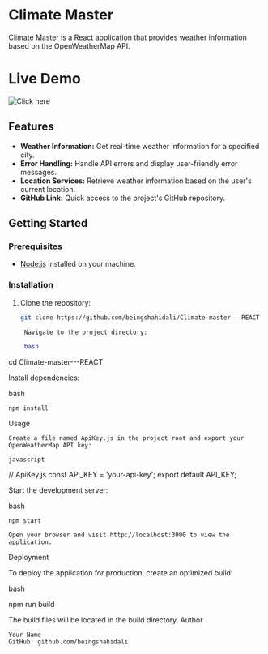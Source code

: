 # Climate Master

Climate Master is a React application that provides weather information based on the OpenWeatherMap API.

# Live Demo 
![Click here  ](https://climate-master.netlify.app/)

## Features

- **Weather Information:** Get real-time weather information for a specified city.
- **Error Handling:** Handle API errors and display user-friendly error messages.
- **Location Services:** Retrieve weather information based on the user's current location.
- **GitHub Link:** Quick access to the project's GitHub repository.



## Getting Started

### Prerequisites

- [Node.js](https://nodejs.org/) installed on your machine.

### Installation

1. Clone the repository:

   ```bash
   git clone https://github.com/beingshahidali/Climate-master---REACT

    Navigate to the project directory:

    bash

cd Climate-master---REACT

Install dependencies:

bash

    npm install

Usage

    Create a file named ApiKey.js in the project root and export your OpenWeatherMap API key:

    javascript

// ApiKey.js
const API_KEY = 'your-api-key';
export default API_KEY;

Start the development server:

bash

    npm start

    Open your browser and visit http://localhost:3000 to view the application.

Deployment

To deploy the application for production, create an optimized build:

bash

npm run build

The build files will be located in the build directory.
Author

    Your Name
    GitHub: github.com/beingshahidali
